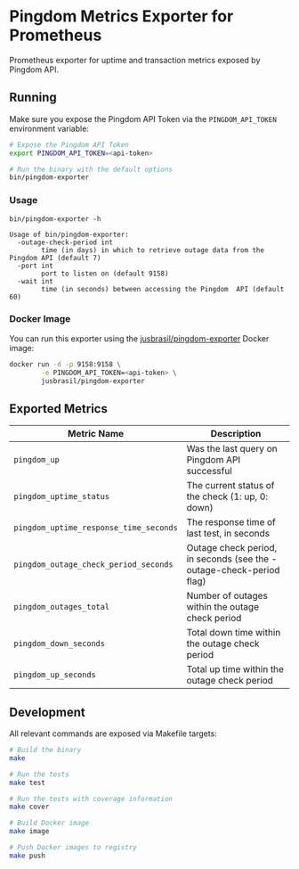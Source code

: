 # Pingdom Metrics Exporter for Prometheus

Prometheus exporter for uptime and transaction metrics exposed by Pingdom API.

## Running

Make sure you expose the Pingdom API Token via the `PINGDOM_API_TOKEN`
environment variable:

```sh
# Expose the Pingdom API Token
export PINGDOM_API_TOKEN=<api-token>

# Run the binary with the default options
bin/pingdom-exporter
```

### Usage

```
bin/pingdom-exporter -h

Usage of bin/pingdom-exporter:
  -outage-check-period int
    	time (in days) in which to retrieve outage data from the Pingdom API (default 7)
  -port int
    	port to listen on (default 9158)
  -wait int
    	time (in seconds) between accessing the Pingdom  API (default 60)
```

### Docker Image

You can run this exporter using the
[jusbrasil/pingdom-exporter](https://hub.docker.com/r/jusbrasil/pingdom-exporter/)
Docker image:

```bash
docker run -d -p 9158:9158 \
        -e PINGDOM_API_TOKEN=<api-token> \
        jusbrasil/pingdom-exporter
```

## Exported Metrics

| Metric Name                            | Description                                                         |
| -------------------------------------- | ------------------------------------------------------------------- |
| `pingdom_up`                           | Was the last query on Pingdom API successful                        |
| `pingdom_uptime_status`                | The current status of the check (1: up, 0: down)                    |
| `pingdom_uptime_response_time_seconds` | The response time of last test, in seconds                          |
| `pingdom_outage_check_period_seconds`  | Outage check period, in seconds (see the -outage-check-period flag) |
| `pingdom_outages_total`                | Number of outages within the outage check period                    |
| `pingdom_down_seconds`                 | Total down time within the outage check period                      |
| `pingdom_up_seconds`                   | Total up time within the outage check period                        |

## Development

All relevant commands are exposed via Makefile targets:

```sh
# Build the binary
make

# Run the tests
make test

# Run the tests with coverage information
make cover

# Build Docker image
make image

# Push Docker images to registry
make push
```
